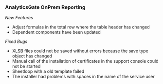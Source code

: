 ### AnalyticsGate OnPrem Reporting

*New Features*
- Adjust formulas in the total row where the table header has changed
- Dependent components have been updated

*Fixed Bugs*
- XLSB files could not be saved without errors because the save type object has changed
- Manual call of the installation of certificates in the support console could not be started
- Sheetloop with a old template failed
- The installer had problems with spaces in the name of the service user
